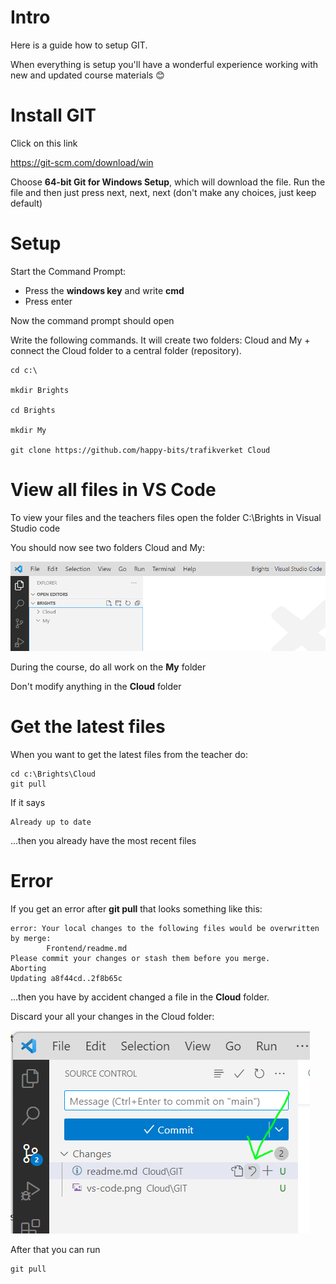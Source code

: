 # Intro

Here is a guide how to setup GIT. 

When everything is setup you'll have a wonderful experience working with new and updated course materials 😊

# Install GIT

Click on this link

https://git-scm.com/download/win

Choose **64-bit Git for Windows Setup**, which will download the file. Run the file and then just press next, next, next (don't make any choices, just keep default)

# Setup

Start the Command Prompt:

- Press the **windows key** and write **cmd**
- Press enter

Now the command prompt should open

Write the following commands. It will create two folders: Cloud and My + connect the Cloud folder to a central folder (repository). 

    cd c:\

    mkdir Brights

    cd Brights

    mkdir My

    git clone https://github.com/happy-bits/trafikverket Cloud

# View all files in VS Code

To view your files and the teachers files open the folder C:\Brights in Visual Studio code

You should now see two folders Cloud and My:

![](vs-code.png)

During the course, do all work on the **My** folder

Don't modify anything in the **Cloud** folder

# Get the latest files

When you want to get the latest files from the teacher do:

    cd c:\Brights\Cloud
    git pull

If it says

    Already up to date

...then you already have the most recent files

# Error

If you get an error after **git pull** that looks something like this:

    error: Your local changes to the following files would be overwritten by merge:
            Frontend/readme.md
    Please commit your changes or stash them before you merge.
    Aborting
    Updating a8f44cd..2f8b65c

...then you have by accident changed a file in the **Cloud** folder.

Discard your all your changes in the Cloud folder:

![](discard.png)

After that you can run

    git pull